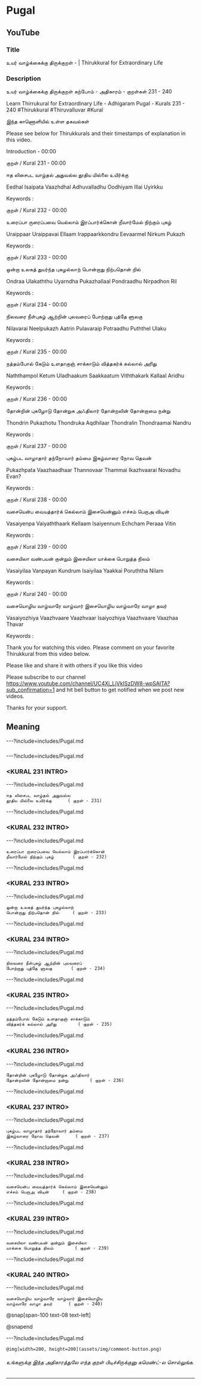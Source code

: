 # Pugal 

## YouTube 


### Title 


உயர் வாழ்க்கைக்கு திருக்குறள் - <ADHIGARAM> | Thirukkural for Extraordinary Life  


### Description 


உயர் வாழ்க்கைக்கு திருக்குறள் கற்போம் - அதிகாரம் <ADHIGARAM> - குறள்கள் 231 - 240  


Learn Thirrukural for Extraordinary Life - Adhigaram Pugal - Kurals 231 - 240 #Thirukkural #Thiruvalluvar #Kural  


இந்த காணொளியில் உள்ள தகவல்கள் 


<THUMBNAIL POINTS> 


Please see below for Thirukkurals  and their timestamps of explanation in this video. 


Introduction - 00:00 


குறள் / Kural 231 - 00:00 

ஈத லிசைபட வாழ்தல் அதுவல்ல
தூதிய மில்லை உயிர்க்கு		

Eedhal Isaipata  Vaazhdhal  Adhuvalladhu
Oodhiyam  Illai  Uyirkku 		

Keywords : 

குறள் / Kural 232 - 00:00 

உரைப்பா ருரைப்பவை யெல்லாம் இரப்பார்க்கொன்
றீவார்மேல் நிற்கும் புகழ்		

Uraippaar Uraippavai  Ellaam  Irappaarkkondru
Eevaarmel  Nirkum  Pukazh 		

Keywords : 

குறள் / Kural 233 - 00:00 

ஒன்றா உலகத் துயர்ந்த புகழல்லாற்
பொன்றாது நிற்பதொன் றில்		

Ondraa Ulakaththu  Uyarndha  Pukazhallaal
Pondraadhu  Nirpadhon  Ril 		

Keywords : 

குறள் / Kural 234 - 00:00 

நிலவரை நீள்புகழ் ஆற்றின் புலவரைப்
போற்றாது புத்தே ளுலகு		

Nilavarai Neelpukazh  Aatrin  Pulavaraip
Potraadhu  Puththel  Ulaku 		

Keywords : 

குறள் / Kural 235 - 00:00 

நத்தம்போல் கேடும் உளதாகுஞ் சாக்காடும்
வித்தகர்க் கல்லால் அரிது		

Naththampol Ketum  Uladhaakum  Saakkaatum
Viththakark  Kallaal  Aridhu 		

Keywords : 

குறள் / Kural 236 - 00:00 

தோன்றின் புகழோடு தோன்றுக அஃதிலார்
தோன்றலின் தோன்றாமை நன்று		

Thondrin Pukazhotu  Thondruka  Aqdhilaar
Thondralin  Thondraamai  Nandru 		

Keywords : 

குறள் / Kural 237 - 00:00 

புகழ்பட வாழாதார் தந்நோவார் தம்மை
இகழ்வாரை நோவ தெவன்		

Pukazhpata Vaazhaadhaar  Thannovaar  Thammai
Ikazhvaarai  Novadhu  Evan? 		

Keywords : 

குறள் / Kural 238 - 00:00 

வசையென்ப வையத்தார்க் கெல்லாம் இசையென்னும்
எச்சம் பெறாஅ விடின்		

Vasaiyenpa Vaiyaththaark  Kellaam  Isaiyennum
Echcham  Peraaa  Vitin 		

Keywords : 

குறள் / Kural 239 - 00:00 

வசையிலா வண்பயன் குன்றும் இசையிலா
யாக்கை பொறுத்த நிலம்		

Vasaiyilaa Vanpayan  Kundrum  Isaiyilaa
Yaakkai  Poruththa  Nilam 		

Keywords : 

குறள் / Kural 240 - 00:00 

வசையொழிய வாழ்வாரே வாழ்வார் இசையொழிய
வாழ்வாரே வாழா தவர்		

Vasaiyozhiya Vaazhvaare  Vaazhvaar  Isaiyozhiya
Vaazhvaare  Vaazhaa  Thavar 		

Keywords : 



Thank you for watching this video. Please comment on your favorite Thirukkural from this video below. 


Please like and share it with others if you like this video 


Please subscribe to our channel https://www.youtube.com/channel/UC4Xi_LjVkISzDW8-wpSAITA?sub_confirmation=1 and hit bell button to get notified when we post new videos. 


Thanks for your support. 


## Meaning 

---?include=includes/Pugal.md 

### <ADHIGHARAM INTRO> 

---?include=includes/Pugal.md 

### <KURAL 231 INTRO> 

---?include=includes/Pugal.md 

```
ஈத லிசைபட வாழ்தல் அதுவல்ல
தூதிய மில்லை உயிர்க்கு		( குறள் - 231)
```
---?include=includes/Pugal.md 

### <KURAL 232 INTRO> 

---?include=includes/Pugal.md 

```
உரைப்பா ருரைப்பவை யெல்லாம் இரப்பார்க்கொன்
றீவார்மேல் நிற்கும் புகழ்		( குறள் - 232)
```
---?include=includes/Pugal.md 

### <KURAL 233 INTRO> 

---?include=includes/Pugal.md 

```
ஒன்றா உலகத் துயர்ந்த புகழல்லாற்
பொன்றாது நிற்பதொன் றில்		( குறள் - 233)
```
---?include=includes/Pugal.md 

### <KURAL 234 INTRO> 

---?include=includes/Pugal.md 

```
நிலவரை நீள்புகழ் ஆற்றின் புலவரைப்
போற்றாது புத்தே ளுலகு		( குறள் - 234)
```
---?include=includes/Pugal.md 

### <KURAL 235 INTRO> 

---?include=includes/Pugal.md 

```
நத்தம்போல் கேடும் உளதாகுஞ் சாக்காடும்
வித்தகர்க் கல்லால் அரிது		( குறள் - 235)
```
---?include=includes/Pugal.md 

### <KURAL 236 INTRO> 

---?include=includes/Pugal.md 

```
தோன்றின் புகழோடு தோன்றுக அஃதிலார்
தோன்றலின் தோன்றாமை நன்று		( குறள் - 236)
```
---?include=includes/Pugal.md 

### <KURAL 237 INTRO> 

---?include=includes/Pugal.md 

```
புகழ்பட வாழாதார் தந்நோவார் தம்மை
இகழ்வாரை நோவ தெவன்		( குறள் - 237)
```
---?include=includes/Pugal.md 

### <KURAL 238 INTRO> 

---?include=includes/Pugal.md 

```
வசையென்ப வையத்தார்க் கெல்லாம் இசையென்னும்
எச்சம் பெறாஅ விடின்		( குறள் - 238)
```
---?include=includes/Pugal.md 

### <KURAL 239 INTRO> 

---?include=includes/Pugal.md 

```
வசையிலா வண்பயன் குன்றும் இசையிலா
யாக்கை பொறுத்த நிலம்		( குறள் - 239)
```
---?include=includes/Pugal.md 

### <KURAL 240 INTRO> 

---?include=includes/Pugal.md 

```
வசையொழிய வாழ்வாரே வாழ்வார் இசையொழிய
வாழ்வாரே வாழா தவர்		( குறள் - 240)
```
@snap[span-100 text-08 text-left]
<div class="conclusion" >
<CONCLUSION>

</div>

@snapend


---?include=includes/Pugal.md 


`@img[width=200, height=200](assets/img/comment-button.png)` 


###### உங்களுக்கு இந்த அதிகாரத்துலே எந்த குறள் பிடிச்சிருக்குனு கமெண்ட்-ல சொல்லுங்க. 


--- 


